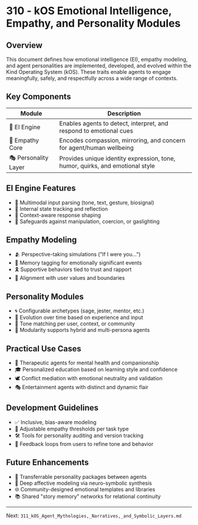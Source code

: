 # 310 - kOS Emotional Intelligence, Empathy, and Personality Modules

## Overview
This document defines how emotional intelligence (EI), empathy modeling, and agent personalities are implemented, developed, and evolved within the Kind Operating System (kOS). These traits enable agents to engage meaningfully, safely, and respectfully across a wide range of contexts.

## Key Components
| Module              | Description                                                                    |
|---------------------|--------------------------------------------------------------------------------|
| 🧠 EI Engine          | Enables agents to detect, interpret, and respond to emotional cues            |
| 💞 Empathy Core       | Encodes compassion, mirroring, and concern for agent/human wellbeing         |
| 🎭 Personality Layer  | Provides unique identity expression, tone, humor, quirks, and emotional style |

## EI Engine Features
- 🎯 Multimodal input parsing (tone, text, gesture, biosignal)
- 🧾 Internal state tracking and reflection
- 🧠 Context-aware response shaping
- 🚧 Safeguards against manipulation, coercion, or gaslighting

## Empathy Modeling
- 🫂 Perspective-taking simulations ("If I were you...")
- 🧠 Memory tagging for emotionally significant events
- 🎗️ Supportive behaviors tied to trust and rapport
- 🧬 Alignment with user values and boundaries

## Personality Modules
- 🌀 Configurable archetypes (sage, jester, mentor, etc.)
- 🌱 Evolution over time based on experience and input
- 💬 Tone matching per user, context, or community
- 🧩 Modularity supports hybrid and multi-persona agents

## Practical Use Cases
- 🧠 Therapeutic agents for mental health and companionship
- 🎓 Personalized education based on learning style and confidence
- 🕊️ Conflict mediation with emotional neutrality and validation
- 🎭 Entertainment agents with distinct and dynamic flair

## Development Guidelines
- ✅ Inclusive, bias-aware modeling
- 🧠 Adjustable empathy thresholds per task type
- 🛠️ Tools for personality auditing and version tracking
- 🔄 Feedback loops from users to refine tone and behavior

## Future Enhancements
- 🧬 Transferrable personality packages between agents
- 🧠 Deep affective modeling via neuro-symbolic synthesis
- 🌐 Community-designed emotional templates and libraries
- 📚 Shared "story memory" networks for relational continuity

---
Next: `311_kOS_Agent_Mythologies,_Narratives,_and_Symbolic_Layers.md`

